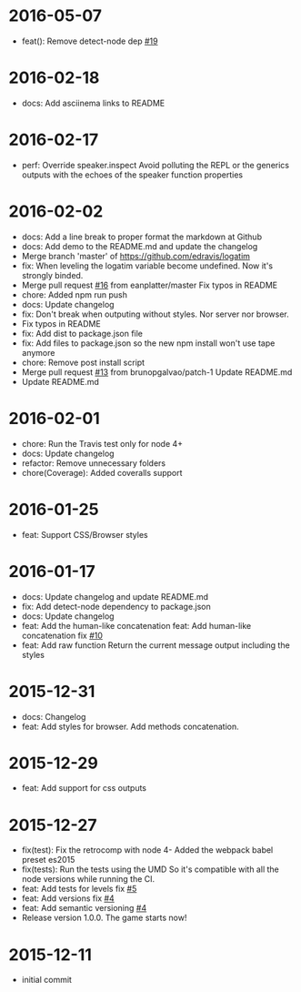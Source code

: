 2016-05-07
==========

  * feat(): Remove detect-node dep
    [#19](https://github.com/edravis/logatim/issues/19)

2016-02-18
==========

  * docs: Add asciinema links to README

2016-02-17
==========

  * perf: Override speaker.inspect
    Avoid polluting the REPL or the generics outputs with the echoes of the speaker function properties

2016-02-02
==========

  * docs: Add a line break to proper format the markdown at Github
  * docs: Add demo to the README.md and update the changelog
  * Merge branch 'master' of https://github.com/edravis/logatim
  * fix: When leveling the logatim variable become undefined. Now it's strongly binded.
  * Merge pull request [#16](https://github.com/edravis/logatim/issues/16) from eanplatter/master
    Fix typos in README
  * chore: Added npm run push
  * docs: Update changelog
  * fix: Don't break when outputing without styles. Nor server nor browser.
  * Fix typos in README
  * fix: Add dist to package.json file
  * fix: Add files to package.json so the new npm install won't use tape anymore
  * chore: Remove post install script
  * Merge pull request [#13](https://github.com/edravis/logatim/issues/13) from brunopgalvao/patch-1
    Update README.md
  * Update README.md

2016-02-01
==========

  * chore: Run the Travis test only for node 4+
  * docs: Update changelog
  * refactor: Remove unnecessary folders
  * chore(Coverage): Added coveralls support

2016-01-25
==========

  * feat: Support CSS/Browser styles

2016-01-17
==========

  * docs: Update changelog and update README.md
  * fix: Add detect-node dependency to package.json
  * docs: Update changelog
  * feat: Add the human-like concatenation
    feat: Add human-like concatenation
    fix [#10](https://github.com/edravis/logatim/issues/10)
  * feat: Add raw function
    Return the current message output including the styles

2015-12-31
==========

  * docs: Changelog
  * feat: Add styles for browser. Add methods concatenation.

2015-12-29
==========

  * feat: Add support for css outputs

2015-12-27
==========

  * fix(test): Fix the retrocomp with node 4-
    Added the webpack babel preset es2015
  * fix(tests): Run the tests using the UMD
    So it's compatible with all the node versions while running the CI.
  * feat: Add tests for levels
    fix [#5](https://github.com/edravis/logatim/issues/5)
  * feat: Add versions
    fix [#4](https://github.com/edravis/logatim/issues/4)
  * feat: Add semantic versioning
    [#4](https://github.com/edravis/logatim/issues/4)
  * Release version 1.0.0. The game starts now!

2015-12-11
==========

  * initial commit
